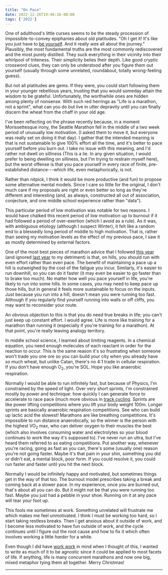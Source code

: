 ```yaml
---
title: "On Pace"
date: 2022-12-26T19:46:16-08:00
tags: ['2022']
---
```



One of adulthood's little curses seems to be the steady procession of impossible-to-convey epiphanies about old platitudes.
"Oh I get it! It's like you just have to [be yourself](../cliche). And it really *was* all about the journey."
Plausibly, the most fundamental truths are the most commonly rediscovered and the most purely distilled.
They suck everything in their vicinity into their whirlpool of triteness.
Their simplicity belies their depth.
Like good cryptic crossword clues, they can only be understood after you figure them out yourself (usually through some unrelated, roundabout, totally wrong-feeling guess).

But not all platitudes are gems.
If they were, you could start following them in your younger rebellious years, trusting that you would someday attain the wisdom to be grateful.
Unfortunately, the worthwhile ones are hidden among plenty of nonsense.
With such red herrings as "Life is a marathon, not a sprint", what can you do but live in utter depravity until you can finally discern the wheat from the chaff in your old age.

I've been reflecting on the phrase recently because, in a moment Morissettesque irony, the Seattle Marathon fell in the middle of a two week period of unusually low motivation.
(I asked them to move it, but everyone was really set on doing it that day).
I gather that the intended meaning is that is not sustainable to give 100% effort all the time, and it's better to pace yourself before you burn out.
I take no issue with this meaning, and I'd rather not dwell on silliness (This is a lie. In any given situation, I would prefer to being dwelling on silliness, but I'm trying to restrain myself here), but the worst offense is that you pace yourself in every race of finite, pre-established distance---which life, even metaphorically, is not.

Rather than nitpick, I think it would be more productive (and fun) to propose some alternative mental models.
Since I care so little for the original, I don't much care if my proposals are right or even better so long as they're different and interesting (and, as always, constructed all out of association, conjecture, and one middle school experience rather than "data").

This particular period of low motivation was notable for two reasons.
I would have chalked this recent period of low motivation up to burnout if it had followed a period of over-exertion (which I avoid as a rule).
As it was, with ambiguous etiology (although I suspect Winter), it felt like a random end to a blessedly long period of middle to high motivation.
That is, rather than seeing my motivation levels as the effect of my previous pace, I saw it as mostly determined by external factors.

One of the most best pieces of marathon advice that I followed [this year](../marathon-2) (and ignored [last year](../marathon) to my detriment) is that, on hills, you should run with even effort rather than even pace.
The benefit of maintaining a pace up a hill is outweighed by the cost of the fatigue you incur.
Similarly, it's easier to run downhill, so you can do it faster (it may even be easier to go faster than to brake too much).
No matter how well you pace yourself in life, you're likely to run into some hills.
In some cases, you may need to keep pace up those hills, but in general it feels more sustainable to focus on the inputs.
Just because you run into a hill, doesn't mean you were running too fast.
Although if you regularly find yourself running into walls or off cliffs, you may want to reconsider your route.

An obvious objection to this is that you do need true breaks in life; you can't just keep up constant effort.
I would agree.
Life is more like training for a marathon than running it (especially if you're training for a marathon).
At that point, you're really leaving analogy territory.

In middle school science, I learned about limiting reagents.
In a chemical equation, you need enough molecules of each reactant in order for the reaction to occur.
This is the same reason it's so frustrating when someone won't trade you one ore so you can build your city when you already have so much wheat, but unlike Catan, there's no 4:1 trade in cellular respiration.
If you don't have enough O<sub>2</sub>, you're SOL.
Hope you like anaerobic respiration.

Normally I would be able to run infinitely fast, but because of Physics, I'm constrained by the speed of light.
Over very short sprints, I'm constrained mostly by power and technique: how quickly I can generate force to accelerate to race pace (much more obvious in [track cycling](https://www.youtube.com/watch?v=LtYV35jFmks).
Sprints are like power lifting competitions where you lift your body weight 100m.
Longer sprints are basically anaerobic respiration competitions.
See who can build up lactic acid the slowest!
Marathons are like breathing competitions.
It's impossible to run distance anaerobically, so the winner is the person with the highest VO<sub>2</sub> max, who can deliver oxygen to their muscles the best (which also involves consuming water and electrolytes so your blood continues to work the way it's supposed to).
I've never run an ultra, but I've heard them referred to as eating competitions.
Put another way, whenever you're racing, going as fast as you can, there's some (usually one) reason you're not going faster.
Maybe it's that pain in your shin, something you did or didn't eat, a mental block, poor form.
If you could resolve it, you could run faster and faster until you hit the next block.

Normally I would be infinitely happy and motivated, but sometimes things get in the way of that too.
The burnout model prescribes taking a break and coming back at a slower pace.
In my experience, once you are burned out, that's about all you can do.
But it might not be that you were running too fast.
Maybe you just had a pebble in your shoe.
Running on it at any pace will tear your foot up.

This fools me sometimes at work.
Something unrelated will frustrate me which makes me feel unmotivated.
I think I must be working too hard, so I start taking restless breaks.
Then I get anxious about it outside of work, and I become less motivated to have fun outside of work, and the cycle continues until I figure out the root cause and how to fix it which often involves working a little *harder* for a while.

Even though I did have [work work](https://ase.tufts.edu/cogstud/jackendoff/papers/salad-salad.pdf) in mind when I thought of this, I wanted to write as much of it to be agnostic since it could be applied to most facets of life.
If anything, life is many concurrent marathons and now one big, mixed metaphor tying them all together. Merry Christmas!

---
